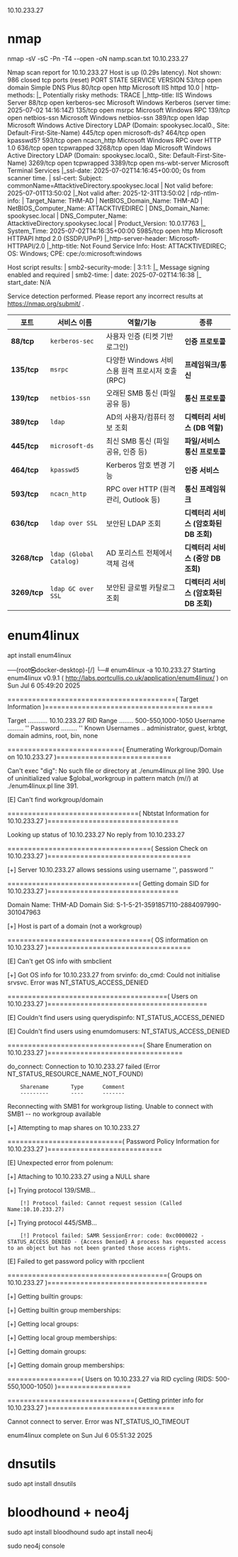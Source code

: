 10.10.233.27

# nmap

nmap -sV -sC -Pn -T4 --open -oN namp.scan.txt 10.10.233.27

Nmap scan report for 10.10.233.27
Host is up (0.29s latency).
Not shown: 986 closed tcp ports (reset)
PORT STATE SERVICE VERSION
53/tcp open domain Simple DNS Plus
80/tcp open http Microsoft IIS httpd 10.0
| http-methods:
|_ Potentially risky methods: TRACE
|\_http-title: IIS Windows Server
88/tcp open kerberos-sec Microsoft Windows Kerberos (server time: 2025-07-02 14:16:14Z)
135/tcp open msrpc Microsoft Windows RPC
139/tcp open netbios-ssn Microsoft Windows netbios-ssn
389/tcp open ldap Microsoft Windows Active Directory LDAP (Domain: spookysec.local0., Site: Default-First-Site-Name)
445/tcp open microsoft-ds?
464/tcp open kpasswd5?
593/tcp open ncacn_http Microsoft Windows RPC over HTTP 1.0
636/tcp open tcpwrapped
3268/tcp open ldap Microsoft Windows Active Directory LDAP (Domain: spookysec.local0., Site: Default-First-Site-Name)
3269/tcp open tcpwrapped
3389/tcp open ms-wbt-server Microsoft Terminal Services
|\_ssl-date: 2025-07-02T14:16:45+00:00; 0s from scanner time.
| ssl-cert: Subject: commonName=AttacktiveDirectory.spookysec.local
| Not valid before: 2025-07-01T13:50:02
|\_Not valid after: 2025-12-31T13:50:02
| rdp-ntlm-info:
| Target_Name: THM-AD
| NetBIOS_Domain_Name: THM-AD
| NetBIOS_Computer_Name: ATTACKTIVEDIREC
| DNS_Domain_Name: spookysec.local
| DNS_Computer_Name: AttacktiveDirectory.spookysec.local
| Product_Version: 10.0.17763
|_ System_Time: 2025-07-02T14:16:35+00:00
5985/tcp open http Microsoft HTTPAPI httpd 2.0 (SSDP/UPnP)
|\_http-server-header: Microsoft-HTTPAPI/2.0
|\_http-title: Not Found
Service Info: Host: ATTACKTIVEDIREC; OS: Windows; CPE: cpe:/o:microsoft:windows

Host script results:
| smb2-security-mode:
| 3:1:1:
|_ Message signing enabled and required
| smb2-time:
| date: 2025-07-02T14:16:38
|_ start_date: N/A

Service detection performed. Please report any incorrect results at https://nmap.org/submit/ .

| 포트         | 서비스 이름             | 역할/기능                                        | 종류                                   |
| ------------ | ----------------------- | ------------------------------------------------ | -------------------------------------- |
| **88/tcp**   | `kerberos-sec`          | 사용자 인증 (티켓 기반 로그인)                   | **인증 프로토콜**                      |
| **135/tcp**  | `msrpc`                 | 다양한 Windows 서비스용 원격 프로시저 호출 (RPC) | **프레임워크/통신**                    |
| **139/tcp**  | `netbios-ssn`           | 오래된 SMB 통신 (파일 공유 등)                   | **통신 프로토콜**                      |
| **389/tcp**  | `ldap`                  | AD의 사용자/컴퓨터 정보 조회                     | **디렉터리 서비스 (DB 역할)**          |
| **445/tcp**  | `microsoft-ds`          | 최신 SMB 통신 (파일 공유, 인증 등)               | **파일/서비스 통신 프로토콜**          |
| **464/tcp**  | `kpasswd5`              | Kerberos 암호 변경 기능                          | **인증 서비스**                        |
| **593/tcp**  | `ncacn_http`            | RPC over HTTP (원격 관리, Outlook 등)            | **통신 프레임워크**                    |
| **636/tcp**  | `ldap over SSL`         | 보안된 LDAP 조회                                 | **디렉터리 서비스 (암호화된 DB 조회)** |
| **3268/tcp** | `ldap (Global Catalog)` | AD 포리스트 전체에서 객체 검색                   | **디렉터리 서비스 (중앙 DB 조회)**     |
| **3269/tcp** | `ldap GC over SSL`      | 보안된 글로벌 카탈로그 조회                      | **디렉터리 서비스 (암호화된 DB 조회)** |

# enum4linux

apt install enum4linux

──(root㉿docker-desktop)-[/]
└─# enum4linux -a 10.10.233.27
Starting enum4linux v0.9.1 ( http://labs.portcullis.co.uk/application/enum4linux/ ) on Sun Jul 6 05:49:20 2025

=========================================( Target Information )=========================================

Target ........... 10.10.233.27
RID Range ........ 500-550,1000-1050
Username ......... ''
Password ......... ''
Known Usernames .. administrator, guest, krbtgt, domain admins, root, bin, none

============================( Enumerating Workgroup/Domain on 10.10.233.27 )============================

Can't exec "dig": No such file or directory at ./enum4linux.pl line 390.
Use of uninitialized value $global_workgroup in pattern match (m//) at ./enum4linux.pl line 391.

[E] Can't find workgroup/domain

================================( Nbtstat Information for 10.10.233.27 )================================

Looking up status of 10.10.233.27
No reply from 10.10.233.27

===================================( Session Check on 10.10.233.27 )===================================

[+] Server 10.10.233.27 allows sessions using username '', password ''

================================( Getting domain SID for 10.10.233.27 )================================

Domain Name: THM-AD
Domain Sid: S-1-5-21-3591857110-2884097990-301047963

[+] Host is part of a domain (not a workgroup)

===================================( OS information on 10.10.233.27 )===================================

[E] Can't get OS info with smbclient

[+] Got OS info for 10.10.233.27 from srvinfo:
do_cmd: Could not initialise srvsvc. Error was NT_STATUS_ACCESS_DENIED

=======================================( Users on 10.10.233.27 )=======================================

[E] Couldn't find users using querydispinfo: NT_STATUS_ACCESS_DENIED

[E] Couldn't find users using enumdomusers: NT_STATUS_ACCESS_DENIED

=================================( Share Enumeration on 10.10.233.27 )=================================

do_connect: Connection to 10.10.233.27 failed (Error NT_STATUS_RESOURCE_NAME_NOT_FOUND)

        Sharename       Type      Comment
        ---------       ----      -------

Reconnecting with SMB1 for workgroup listing.
Unable to connect with SMB1 -- no workgroup available

[+] Attempting to map shares on 10.10.233.27

============================( Password Policy Information for 10.10.233.27 )============================

[E] Unexpected error from polenum:

[+] Attaching to 10.10.233.27 using a NULL share

[+] Trying protocol 139/SMB...

        [!] Protocol failed: Cannot request session (Called Name:10.10.233.27)

[+] Trying protocol 445/SMB...

        [!] Protocol failed: SAMR SessionError: code: 0xc0000022 - STATUS_ACCESS_DENIED - {Access Denied} A process has requested access to an object but has not been granted those access rights.

[E] Failed to get password policy with rpcclient

=======================================( Groups on 10.10.233.27 )=======================================

[+] Getting builtin groups:

[+] Getting builtin group memberships:

[+] Getting local groups:

[+] Getting local group memberships:

[+] Getting domain groups:

[+] Getting domain group memberships:

==================( Users on 10.10.233.27 via RID cycling (RIDS: 500-550,1000-1050) )==================

===============================( Getting printer info for 10.10.233.27 )===============================

Cannot connect to server. Error was NT_STATUS_IO_TIMEOUT

enum4linux complete on Sun Jul 6 05:51:32 2025

# dnsutils

sudo apt install dnsutils

# bloodhound + neo4j

sudo apt install bloodhound
sudo apt install neo4j

sudo neo4j console
